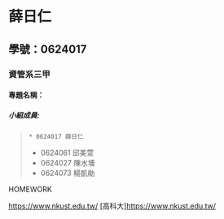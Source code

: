 # 薛日仁

## 學號：0624017

### 資管系三甲

#### 專題名稱：

##### 小組成員:

> `* 0624017 薛日仁`
> * 0624061 邱美萱
> * 0624027 陳水墻
> * 0624073 楊凱勛

HOMEWORK

<https://www.nkust.edu.tw/>
[高科大]https://www.nkust.edu.tw/
